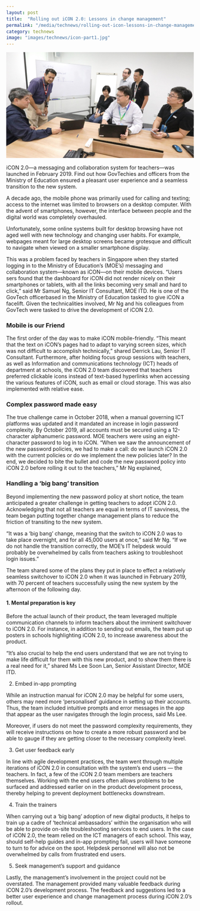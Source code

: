 ```yaml
---
layout: post
title:  "Rolling out iCON 2.0: Lessons in change management"
permalink: "/media/technews/rolling-out-icon-lessons-in-change-management"
category: technews
image: "images/technews/icon-part1.jpg"
---
```


![MOE Icon team](/images/technews/icon-part1.jpg)

iCON 2.0—a messaging and collaboration system for teachers—was launched in February 2019. Find out how GovTechies and officers from the Ministry of Education ensured a pleasant user experience and a seamless transition to the new system.
  
A decade ago, the mobile phone was primarily used for calling and texting; access to the internet was limited to browsers on a desktop computer. With the advent of smartphones, however, the interface between people and the digital world was completely overhauled. 

Unfortunately, some online systems built for desktop browsing have not aged well with new technology and changing user habits. For example, webpages meant for large desktop screens became grotesque and difficult to navigate when viewed on a smaller smartphone display. 

This was a problem faced by teachers in Singapore when they started logging in to the Ministry of Education’s (MOE’s) messaging and collaboration system—known as iCON—on their mobile devices. “Users sers found that the dashboard for iCON did not render nicely on their smartphones or tablets, with all the links becoming very small and hard to click,” said Mr Samuel Ng, Senior IT Consultant, MOE ITD. He is one of the GovTech officerbased in the Ministry of Education  tasked to give iCON a facelift. Given the technicalities involved, Mr Ng and his colleagues from GovTech were tasked to drive the development of iCON 2.0.

### **Mobile is our Friend**

The first order of the day was to make iCON mobile-friendly. “This meant that the text on iCON’s pages had to adapt to varying screen sizes, which was not difficult to accomplish technically,” shared Derrick Lau, Senior IT Consultant. Furthermore, after holding focus group sessions with teachers, as well as Information and communications technology (ICT) heads of department at schools, the iCON 2.0 team discovered that teachers preferred clickable icons instead of text-based hyperlinks when accessing the various features of iCON, such as email or cloud storage. This was also implemented with relative ease. 

### **Complex password made easy**

The true challenge came in October 2018, when a manual governing ICT platforms was updated and it mandated an increase in login password complexity. By October 2019, all accounts must be secured using a 12-character alphanumeric password. MOE teachers were using an eight-character password to log in to iCON. “When we saw the announcement of the new password policies, we had to make a call: do we launch iCON 2.0 with the current policies or do we implement the new policies later? In the end, we decided to bite the bullet and code the new password policy into iCON 2.0 before rolling it out to the teachers,” Mr Ng explained, 

### **Handling a ‘big bang’ transition**

Beyond implementing the new password policy at short notice, the team anticipated a greater challenge in getting teachers to adopt iCON 2.0. 
Acknowledging that not all teachers are equal in terms of IT savviness, the team began putting together change management plans to reduce the friction of transiting to the new system.

“It was a ‘big bang’ change, meaning that the switch to iCON 2.0 was to take place overnight, and for all 45,000 users at once,” said Mr Ng. “If we do not handle the transition correctly, the MOE’s IT helpdesk would probably be overwhelmed by calls from teachers asking to troubleshoot login issues.”

The team shared some of the plans they put in place to effect a relatively seamless switchover to iCON 2.0 when it was launched in February 2019, with 70 percent of teachers successfully using the new system by the afternoon of the following day. 

#### **1. Mental preparation is key**

Before the actual launch of their product, the team leveraged multiple communication channels to inform teachers about the imminent switchover to iCON 2.0. For instance, in addition to sending out emails, the team put up posters in schools highlighting iCON 2.0, to increase awareness about the product.

“It’s also crucial to help the end users understand that we are not trying to make life difficult for them with this new product, and to show them there is a real need for it,” shared Ms Lee Soon Lan, Senior Assistant Director, MOE ITD.


2. Embed in-app prompting
 
While an instruction manual for iCON 2.0 may be helpful for some users, others may need more ‘personalised’ guidance in setting up their accounts. Thus, the team included intuitive prompts and error messages in the app that appear as the user navigates through the login process, said Ms Lee. 

Moreover, if users do not meet the password complexity requirements, they will receive instructions on how to create a more robust password and be able to gauge if they are getting closer to the necessary complexity level.


3. Get user feedback early

In line with agile development practices, the team went through multiple iterations of iCON 2.0 in consultation with the system’s end users — the teachers. In fact, a few of the iCON 2.0 team members are teachers themselves. Working with the end users often allows problems to be surfaced and addressed earlier on in the product development process, thereby helping to prevent deployment bottlenecks downstream.

4. Train the trainers

When carrying out a ‘big bang’ adoption of new digital products, it helps to train up a cadre of ‘technical ambassadors’ within the organisation who will be able to provide on-site troubleshooting services to end users. In the case of iCON 2.0, the team relied on the ICT managers of each school. This way, should self-help guides and in-app prompting fail, users will have someone to turn to for advice on the spot. Helpdesk personnel will also not be overwhelmed by calls from frustrated end users. 

5. Seek management’s support and guidance

Lastly, the management’s involvement in the project could not be overstated. The management  provided many valuable feedback during iCON 2.0’s development process. The feedback and suggestions led to a better user experience and change management process during iCON 2.0’s rollout. 


 
